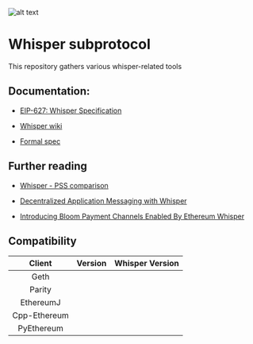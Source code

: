 ![alt text][logo]
# Whisper subprotocol

This repository gathers various whisper-related tools

## Documentation:

* [EIP-627: Whisper Specification][d1]

* [Whisper wiki][d2]

* [Formal spec][d3]


## Further reading

* [Whisper - PSS comparison][f1]

* [Decentralized Application Messaging with Whisper][f2]

* [Introducing Bloom Payment Channels Enabled By Ethereum Whisper][f3]

## Compatibility

| Client       | Version | Whisper Version |
|:------------:|---------|-----------------|
| Geth         |         |                 |
| Parity       |         |                 |
| EthereumJ    |         |                 |
| Cpp-Ethereum |         |                 |
| PyEthereum   |         |                 |



[logo]:https://github.com/ethereum/whisper/lib/logo.jpg

[d1]:https://github.com/ethereum/EIPs/blob/master/EIPS/eip-627.md
[d2]:https://github.com/ethereum/go-ethereum/wiki/Whisper
[d3]:https://github.com/ethereum/whisper/spec/WHISPER.md

[f1]:https://our.status.im/whisper-pss-comparison/
[f2]:https://blog.enuma.io/update/2018/08/08/decentralized-application-messaging-with-whisper.html
[f3]:https://blog.hellobloom.io/introducing-bloom-payment-channels-enabled-by-ethereum-whisper-1fec8ba10a03
